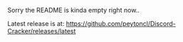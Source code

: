 Sorry the README is kinda empty right now..

Latest release is at: https://github.com/peytoncl/Discord-Cracker/releases/latest
